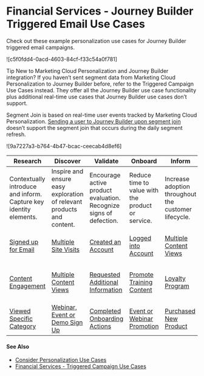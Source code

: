 

# Financial Services - Journey Builder Triggered Email Use Cases

Check out these example personalization use cases for Journey Builder
triggered email campaigns.

![c5f0fdd4-0acd-4603-84cf-f33c54a0f781]

Tip [](https://help.salesforce.com/s?language=en_US) New to Marketing Cloud
Personalization and Journey Builder integration? If you haven’t sent segment
data from Marketing Cloud Personalization to Journey Builder before, refer to
the Triggered Campaign Use Cases instead. They offer all the Journey Builder
use case functionality plus additional real-time use cases that Journey
Builder use cases don’t support.

Segment Join is based on real-time user events tracked by Marketing Cloud
Personalization. [Sending a user to Journey Builder upon segment
join](https://help.salesforce.com/s/articleView?id=sf.mc_pers_segment_export_journey_builder.htm&language=en_US&type=5
"The Personalization system constantly gathers data about your users, your
catalog, and other systems through channel events, API events, and data feeds
to update segments in real time. Use segments to add users to journeys in
Journey Builder within moments of the data changing as they join segments.
Complete the following steps to export a segment to Journey Builder.") doesn’t
support the segment join that occurs during the daily segment refresh.

![9a7227a3-b764-4b47-bcac-ceecab4d8ef6]

Research | Discover | Validate | Onboard | Inform | Expand  
---|---|---|---|---|---  
Contextually introduce and inform. Capture key identity elements. | Inspire and ensure easy exploration of relevant products and content. | Encourage active product evaluation. Recognize signs of defection. | Reduce time to value with the product or service. | Increase adoption throughout the customer lifecycle. | Nurture and grow LTV while reducing attrition.  
[Signed up for Email](https://org62.my.salesforce.com/sfc/p/#000000000062/a/3y000001ptv8/1rg5FM_hCU49_Vy_pUWasuLajw9.A2nrs5pFzXQSjBI) | [Multiple Site Visits](https://org62.my.salesforce.com/sfc/p/#000000000062/a/3y000001pttO/e9Rr16RWse1dLIvZvy77ElUnOhSxvF24EVp97wq3vzA) | [Created an Account](https://org62.my.salesforce.com/sfc/p/#000000000062/a/3y000001ptv8/1rg5FM_hCU49_Vy_pUWasuLajw9.A2nrs5pFzXQSjBI) | [Logged into Account](https://org62.my.salesforce.com/sfc/p/#000000000062/a/3y000001ptv8/1rg5FM_hCU49_Vy_pUWasuLajw9.A2nrs5pFzXQSjBI) | [Multiple Content Views](https://org62.my.salesforce.com/sfc/p/#000000000062/a/3y000001pttP/kAW0PU7qQRW67VTJzKGsuCjnjzmatwxF68g_vv.OSWk) | [Viewed New Product / Funds](https://org62.my.salesforce.com/sfc/p/#000000000062/a/3y000001ptvI/5SYFK6Ncxwdp5gojbIPBQ5KGzUaTCzmj27quJtrT98o)  
[Content Engagement](https://org62.my.salesforce.com/sfc/p/#000000000062/a/3y000001ptu8/BEVO2QrurYvlQzxpT2aHYxAVLyYqROvDiF7uZXXJSmI) | [Multiple Content Views](https://org62.my.salesforce.com/sfc/p/#000000000062/a/3y000001pttP/kAW0PU7qQRW67VTJzKGsuCjnjzmatwxF68g_vv.OSWk) | [Requested Additional Information](https://org62.my.salesforce.com/sfc/p/#000000000062/a/3y000001ptv8/1rg5FM_hCU49_Vy_pUWasuLajw9.A2nrs5pFzXQSjBI) | [Promote Training Content](https://org62.my.salesforce.com/sfc/p/#000000000062/a/3y000001ptu9/4OkxIHUqHOWTiM0.L2pNr_BCFFEleKnplF2YUbCY5jo) | [Loyalty Program](https://org62.my.salesforce.com/sfc/p/#000000000062/a/3y000001ptvJ/Gjn.E6KtT_Y83xuQiI7PqZd02fnD7Odw7YUIcx_ocqM) | [Target Customers with Special Offers](https://org62.my.salesforce.com/sfc/p/#000000000062/a/3y000001ptvJ/Gjn.E6KtT_Y83xuQiI7PqZd02fnD7Odw7YUIcx_ocqM)  
| [Viewed Specific Category](https://org62.my.salesforce.com/sfc/p/#000000000062/a/3y000001ptvK/8CVB5BMzxLCVzkC4Qdu05ZtdzCnAHVHn7jrmUE7HB5U) | [Webinar, Event or Demo Sign Up](https://org62.my.salesforce.com/sfc/p/#000000000062/a/3y000001ptu8/BEVO2QrurYvlQzxpT2aHYxAVLyYqROvDiF7uZXXJSmI) | [Completed Onboarding Actions](https://org62.my.salesforce.com/sfc/p/#000000000062/a/3y000001ptvN/ur0JNcPcFDGHF5RSC3XOH2kHo2lWPJArxNYePKIQs1Y) | [Event or Webinar Promotion](https://org62.my.salesforce.com/sfc/p/#000000000062/a/3y000001ptu9/4OkxIHUqHOWTiM0.L2pNr_BCFFEleKnplF2YUbCY5jo) | [Purchased New Product](https://org62.my.salesforce.com/sfc/p/#000000000062/a/3y000001ptvI/5SYFK6Ncxwdp5gojbIPBQ5KGzUaTCzmj27quJtrT98o)  
  
#### See Also

  * [Consider Personalization Use Cases](https://help.salesforce.com/s/articleView?id=sf.mc_pers_use_case_about.htm&language=en_US&type=5 "Browse the Use Case Library to look for ideas and inspiration for your own personalization solutions. The use cases represent popular example. But they’re not templates, nor do they encompass the full range of possible use cases for your business. Before you commit to implementing one or more personalization use cases, determine whether the use case aligns with your business goals, priorities, and other suitability criteria.")
  * [Financial Services - Triggered Campaign Use Cases](https://help.salesforce.com/s/articleView?id=sf.mc_pers_use_case_triggered_finserv.htm&language=en_US&type=5 "Check out these example personalization use cases of triggered campaigns for financial services.")

